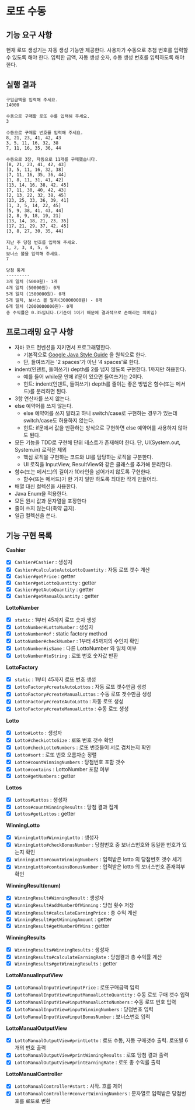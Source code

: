# 로또 수동

## 기능 요구 사항
현재 로또 생성기는 자동 생성 기능만 제공한다. 사용자가 수동으로 추첨 번호를 입력할 수 있도록 해야 한다.
입력한 금액, 자동 생성 숫자, 수동 생성 번호를 입력하도록 해야 한다.

## 실행 결과
```
구입금액을 입력해 주세요.
14000

수동으로 구매할 로또 수를 입력해 주세요.
3

수동으로 구매할 번호를 입력해 주세요.
8, 21, 23, 41, 42, 43
3, 5, 11, 16, 32, 38
7, 11, 16, 35, 36, 44

수동으로 3장, 자동으로 11개를 구매했습니다.
[8, 21, 23, 41, 42, 43]
[3, 5, 11, 16, 32, 38]
[7, 11, 16, 35, 36, 44]
[1, 8, 11, 31, 41, 42]
[13, 14, 16, 38, 42, 45]
[7, 11, 30, 40, 42, 43]
[2, 13, 22, 32, 38, 45]
[23, 25, 33, 36, 39, 41]
[1, 3, 5, 14, 22, 45]
[5, 9, 38, 41, 43, 44]
[2, 8, 9, 18, 19, 21]
[13, 14, 18, 21, 23, 35]
[17, 21, 29, 37, 42, 45]
[3, 8, 27, 30, 35, 44]

지난 주 당첨 번호를 입력해 주세요.
1, 2, 3, 4, 5, 6
보너스 볼을 입력해 주세요.
7

당첨 통계
---------
3개 일치 (5000원)- 1개
4개 일치 (50000원)- 0개
5개 일치 (1500000원)- 0개
5개 일치, 보너스 볼 일치(30000000원) - 0개
6개 일치 (2000000000원)- 0개
총 수익률은 0.35입니다.(기준이 1이기 때문에 결과적으로 손해라는 의미임)
```

## 프로그래밍 요구 사항
- 자바 코드 컨벤션을 지키면서 프로그래밍한다.
  - 기본적으로 [Google Java Style Guide](https://google.github.io/styleguide/javaguide.html) 을 원칙으로 한다.
  - 단, 들여쓰기는 '2 spaces'가 아닌 '4 spaces'로 한다.
- indent(인덴트, 들여쓰기) depth를 2를 넘지 않도록 구현한다. 1까지만 허용한다.
  - 예를 들어 while문 안에 if문이 있으면 들여쓰기는 2이다.
  - 힌트: indent(인덴트, 들여쓰기) depth를 줄이는 좋은 방법은 함수(또는 메서드)를 분리하면 된다.
- 3항 연산자를 쓰지 않는다.
- else 예약어를 쓰지 않는다.
  - else 예약어를 쓰지 말라고 하니 switch/case로 구현하는 경우가 있는데 switch/case도 허용하지 않는다.
  - 힌트: if문에서 값을 반환하는 방식으로 구현하면 else 예약어를 사용하지 않아도 된다.
- 모든 기능을 TDD로 구현해 단위 테스트가 존재해야 한다. 단, UI(System.out, System.in) 로직은 제외
  - 핵심 로직을 구현하는 코드와 UI를 담당하는 로직을 구분한다.
  - UI 로직을 InputView, ResultView와 같은 클래스를 추가해 분리한다.
- 함수(또는 메서드)의 길이가 10라인을 넘어가지 않도록 구현한다.
  - 함수(또는 메서드)가 한 가지 일만 하도록 최대한 작게 만들어라.
- 배열 대신 컬렉션을 사용한다.
- Java Enum을 적용한다.
- 모든 원시 값과 문자열을 포장한다
- 줄여 쓰지 않는다(축약 금지).
- 일급 컬렉션을 쓴다.

## 기능 구현 목록
**Cashier**
- [x] `Cashier#Cashier` : 생성자
- [x] `Cashier#calculateAutoLottoQuantity` : 자동 로또 갯수 계산
- [x] `Cashier#getPrice` : getter
- [x] `Cashier#getLottoQuantity` : getter
- [x] `Cashier#getAutoQuantity` : getter
- [x] `Cashier#getManualQuantity` : getter

**LottoNumber**
- [x] `static` : 1부터 45까지 로또 숫자 생성
- [x] `LottoNumber#LottoNumber` : 생성자
- [x] `LottoNumber#of` : static factory method
- [x] `LottoNumber#checkNumber` : 1부터 45까지의 수인지 확인
- [x] `LottoNumber#isSame` : 다른 LottoNumber 와 일치 여부
- [x] `LottoNumber#toString` : 로또 번호 숫자값 반환

**LottoFactory**
- [x] `static` : 1부터 45까지 로또 번호 생성
- [x] `LottoFactory#createAutoLottos` : 자동 로또 갯수만큼 생성
- [x] `LottoFactory#createManualLottos` : 수동 로또 갯수만큼 생성
- [x] `LottoFactory#createAutoLotto` : 자동 로또 생성
- [x] `LottoFactory#createManualLotto` : 수동 로또 생성

**Lotto**
- [x] `Lotto#Lotto` : 생성자
- [x] `Lotto#checkLottoSize` : 로또 번호 갯수 확인
- [x] `Lotto#checkLottoNumbers` : 로또 번호들이 서로 겹치는지 확인
- [x] `Lotto#sort` : 로또 번호 오름차순 정렬
- [x] `Lotto#countWinningNumbers` : 당첨번호 포함 갯수
- [x] `Lotto#contains` : LottoNumber 포함 여부
- [x] `Lotto#getNumbers` : getter

**Lottos**
- [x] `Lottos#Lottos` : 생성자
- [x] `Lottos#countWinningResults` : 당첨 결과 집계
- [x] `Lottos#getLottos` : getter

**WinningLotto**
- [x] `WinningLotto#WinningLotto` : 생성자
- [x] `WinningLotto#checkBonusNumber` : 당첨번호 중 보너스번호와 동일한 번호가 있는지 확인
- [x] `WinningLotto#countWinningNumbers` : 입력받은 lotto 의 당첨번호 갯수 세기
- [x] `WinningLotto#containsBonusNumber` : 입력받은 lotto 의 보너스번호 존재여부 확인

**WinningResult(enum)**
- [x] `WinningResult#WinningResult` : 생성자
- [x] `WinningResult#addNumberOfWinning` : 당첨 횟수 저장
- [x] `WinningResult#calculateEarningPrice` : 총 수익 계산
- [x] `WinningResult#getWinningAmount` : getter
- [x] `WinningResult#getNumberOfWins` : getter

**WinningResults**
- [x] `WinningResults#WinningResults` : 생성자
- [x] `WinningResults#calculateEarningRate` : 당첨결과 총 수익률 계산
- [x] `WinningResults#getWinningResults` : getter

**LottoManualInputView**
- [x] `LottoManualInputView#inputPrice` : 로또구매금액 입력
- [x] `LottoManualInputView#inputManualLottoQuantity` : 수동 로또 구매 갯수 입력
- [x] `LottoManualInputView#inputManualLottoNumbers` : 수동 로또 번호 입력
- [x] `LottoManualInputView#inputWinningNumbers` : 당첨번호 입력
- [x] `LottoManualInputView#inputBonusNumber` : 보너스번호 입력

**LottoManualOutputView**
- [x] `LottoManualOutputView#printLotto` : 로또 수동, 자동 구매갯수 출력. 로또별 6개의 번호 출력
- [x] `LottoManualOutputView#printWinningResults` : 로또 당첨 결과 출력
- [x] `LottoManualOutputView#printEarningRate` : 로또 총 수익률 출력

**LottoManualController**
- [x] `LottoManualController#start` : 시작. 흐름 제어
- [x] `LottoManualController#convertWinningNumbers` : 문자열로 입력받은 당첨번호를 로또로 변환
